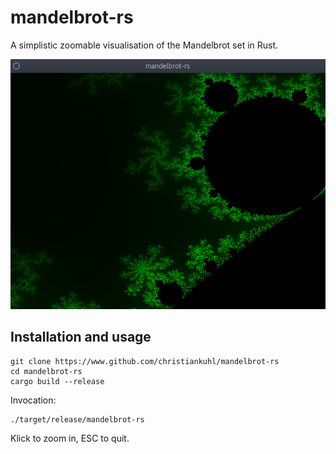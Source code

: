 # mandelbrot-rs

A simplistic zoomable visualisation of the Mandelbrot set in Rust.

![alt text](https://github.com/christiankuhl/mandelbrot-rs/raw/master/screenshot.png "mandelbrot-rs")

## Installation and usage

```
git clone https://www.github.com/christiankuhl/mandelbrot-rs
cd mandelbrot-rs
cargo build --release
```

Invocation:

```
./target/release/mandelbrot-rs
```

Klick to zoom in, ESC to quit.
